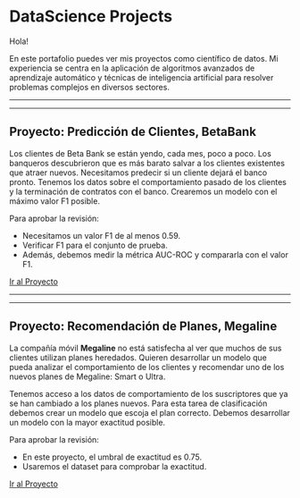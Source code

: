 # DataScience Projects

Hola!

En este portafolio puedes ver mis proyectos como científico de datos. Mi experiencia se centra en la aplicación de algoritmos avanzados de aprendizaje automático y técnicas de inteligencia artificial para resolver problemas complejos en diversos sectores.

---
---

## Proyecto: Predicción de Clientes, BetaBank

Los clientes de Beta Bank se están yendo, cada mes, poco a poco. Los banqueros descubrieron que es más barato salvar a los clientes existentes que atraer nuevos.
Necesitamos predecir si un cliente dejará el banco pronto. Tenemos los datos sobre el comportamiento pasado de los clientes y la terminación de contratos con el banco. Crearemos un modelo con el máximo valor F1 posible. 

Para aprobar la revisión:

- Necesitamos un valor F1 de al menos 0.59.
- Verificar F1 para el conjunto de prueba.
- Además, debemos medir la métrica AUC-ROC y compararla con el valor F1.

[Ir al Proyecto]()

---
---

## Proyecto: Recomendación de Planes, Megaline

La compañía móvil **Megaline** no está satisfecha al ver que muchos de sus clientes utilizan planes heredados. Quieren desarrollar un modelo que pueda analizar el comportamiento de los clientes y recomendar uno de los nuevos planes de Megaline: Smart o Ultra.

Tenemos acceso a los datos de comportamiento de los suscriptores que ya se han cambiado a los planes nuevos. Para esta tarea de clasificación debemos crear un modelo que escoja el plan correcto.
Debemos desarrollar un modelo con la mayor exactitud posible. 

Para aprobar la revisión:

- En este proyecto, el umbral de exactitud es 0.75.
- Usaremos el dataset para comprobar la exactitud.

[Ir al Proyecto](https://github.com/juliocmi/DataScience/blob/main/Projects_DS/Intro_ML_project_ES.ipynb)
